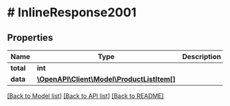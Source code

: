 # # InlineResponse2001

## Properties

Name | Type | Description | Notes
------------ | ------------- | ------------- | -------------
**total** | **int** |  | [optional] 
**data** | [**\OpenAPI\Client\Model\ProductListItem[]**](ProductListItem.md) |  | [optional] 

[[Back to Model list]](../../README.md#documentation-for-models) [[Back to API list]](../../README.md#documentation-for-api-endpoints) [[Back to README]](../../README.md)



